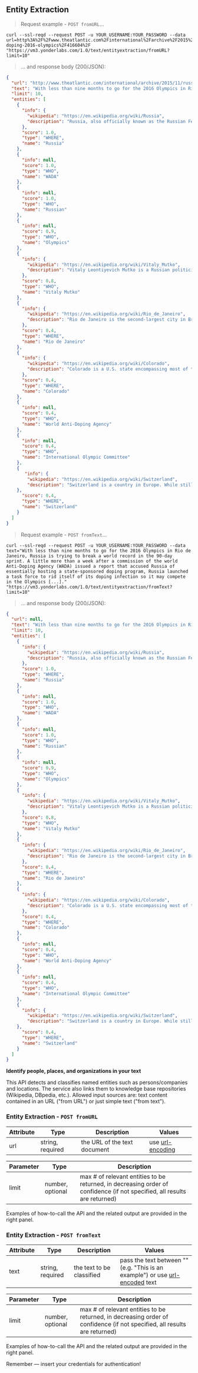 ## Entity Extraction


> Request example - `POST fromURL`...

```shell
curl --ssl-reqd --request POST -u YOUR_USERNAME:YOUR_PASSWORD --data url=http%3A%2F%2Fwww.theatlantic.com%2Finternational%2Farchive%2F2015%2F11%2Frussia-doping-2016-olympics%2F416604%2F "https://vm3.yonderlabs.com/1.0/text/entityextraction/fromURL?limit=10"
```

> ... and response body (200/JSON):

```json
{
  "url": "http://www.theatlantic.com/international/archive/2015/11/russia-doping-2016-olympics/416604/", 
  "text": "With less than nine months to go for the 2016 Olympics in Rio de Janeiro, Russia is trying to break a world record in the 90-day sprint. A little more than a week after a commission of the World Anti-Doping Agency (WADA) issued a report that accused Russia of essentially hosting a state-sponsored doping program, Russia launched a task force to rid itself of its doping infection so it may compete in the Olympics [...].", 
  "limit": 10, 
  "entities": [
    {
      "info": {
        "wikipedia": "https://en.wikipedia.org/wiki/Russia", 
        "description": "Russia, also officially known as the Russian Federation, is a country in northern Eurasia. It is a federal semi-presidential republic [...]."
      }, 
      "score": 1.0, 
      "type": "WHERE", 
      "name": "Russia"
    }, 
    {
      "info": null, 
      "score": 1.0, 
      "type": "WHO", 
      "name": "WADA"
    }, 
    {
      "info": null, 
      "score": 1.0, 
      "type": "WHO", 
      "name": "Russian"
    }, 
    {
      "info": null, 
      "score": 0.9, 
      "type": "WHO", 
      "name": "Olympics"
    }, 
    {
      "info": {
        "wikipedia": "https://en.wikipedia.org/wiki/Vitaly_Mutko", 
        "description": "Vitaly Leontiyevich Mutko is a Russian politician. Since May 2008, he has been Minister of Sport, Tourism and Youth policy [...]."
      }, 
      "score": 0.8, 
      "type": "WHO", 
      "name": "Vitaly Mutko"
    }, 
    {
      "info": {
        "wikipedia": "https://en.wikipedia.org/wiki/Rio_de_Janeiro", 
        "description": "Rio de Janeiro is the second-largest city in Brazil, the sixth-largest city in the Americas, and the world's thirty-ninth largest city by population [...]."
      }, 
      "score": 0.4, 
      "type": "WHERE", 
      "name": "Rio de Janeiro"
    }, 
    {
      "info": {
        "wikipedia": "https://en.wikipedia.org/wiki/Colorado", 
        "description": "Colorado is a U.S. state encompassing most of the Southern Rocky Mountains as well as the northeastern portion of the Colorado Plateau and the western edge of the Great Plains [...]."
      }, 
      "score": 0.4, 
      "type": "WHERE", 
      "name": "Colorado"
    }, 
    {
      "info": null, 
      "score": 0.4, 
      "type": "WHO", 
      "name": "World Anti-Doping Agency"
    }, 
    {
      "info": null, 
      "score": 0.4, 
      "type": "WHO", 
      "name": "International Olympic Committee"
    }, 
    {
       "info": {
        "wikipedia": "https://en.wikipedia.org/wiki/Switzerland", 
        "description": "Switzerland is a country in Europe. While still named the Swiss Confederation for historical reasons, modern Switzerland is a federal directorial republic [...]."
    },  
      "score": 0.4, 
      "type": "WHERE", 
      "name": "Switzerland"
    }
  ]
}
```


> Request example - `POST fromText`...



```shell
curl --ssl-reqd --request POST -u YOUR_USERNAME:YOUR_PASSWORD --data text="With less than nine months to go for the 2016 Olympics in Rio de Janeiro, Russia is trying to break a world record in the 90-day sprint. A little more than a week after a commission of the world Anti-Doping Agency (WADA) issued a report that accused Russia of essentially hosting a state-sponsored doping program, Russia launched a task force to rid itself of its doping infection so it may compete in the Olympics [...]." "https://vm3.yonderlabs.com/1.0/text/entityextraction/fromText?limit=10"
```

> ... and response body (200/JSON):

```json
{
  "url": null, 
  "text": "With less than nine months to go for the 2016 Olympics in Rio de Janeiro, Russia is trying to break a world record in the 90-day sprint. A little more than a week after a commission of the world Anti-Doping Agency (WADA) issued a report that accused Russia of essentially hosting a state-sponsored doping program, Russia launched a task force to rid itself of its doping infection so it may compete in the Olympics [...].", 
  "limit": 10, 
  "entities": [
    {
      "info": {
        "wikipedia": "https://en.wikipedia.org/wiki/Russia", 
        "description": "Russia, also officially known as the Russian Federation, is a country in northern Eurasia. It is a federal semi-presidential republic [...]."
      }, 
      "score": 1.0, 
      "type": "WHERE", 
      "name": "Russia"
    }, 
    {
      "info": null, 
      "score": 1.0, 
      "type": "WHO", 
      "name": "WADA"
    }, 
    {
      "info": null, 
      "score": 1.0, 
      "type": "WHO", 
      "name": "Russian"
    }, 
    {
      "info": null, 
      "score": 0.9, 
      "type": "WHO", 
      "name": "Olympics"
    }, 
    {
      "info": {
        "wikipedia": "https://en.wikipedia.org/wiki/Vitaly_Mutko", 
        "description": "Vitaly Leontiyevich Mutko is a Russian politician. Since May 2008, he has been Minister of Sport, Tourism and Youth policy [...]."
      }, 
      "score": 0.8, 
      "type": "WHO", 
      "name": "Vitaly Mutko"
    }, 
    {
      "info": {
        "wikipedia": "https://en.wikipedia.org/wiki/Rio_de_Janeiro", 
        "description": "Rio de Janeiro is the second-largest city in Brazil, the sixth-largest city in the Americas, and the world's thirty-ninth largest city by population [...]."
      }, 
      "score": 0.4, 
      "type": "WHERE", 
      "name": "Rio de Janeiro"
    }, 
    {
      "info": {
        "wikipedia": "https://en.wikipedia.org/wiki/Colorado", 
        "description": "Colorado is a U.S. state encompassing most of the Southern Rocky Mountains as well as the northeastern portion of the Colorado Plateau and the western edge of the Great Plains [...]."
      }, 
      "score": 0.4, 
      "type": "WHERE", 
      "name": "Colorado"
    }, 
    {
      "info": null, 
      "score": 0.4, 
      "type": "WHO", 
      "name": "World Anti-Doping Agency"
    }, 
    {
      "info": null, 
      "score": 0.4, 
      "type": "WHO", 
      "name": "International Olympic Committee"
    }, 
    {
      "info": {
        "wikipedia": "https://en.wikipedia.org/wiki/Switzerland", 
        "description": "Switzerland is a country in Europe. While still named the Swiss Confederation for historical reasons, modern Switzerland is a federal directorial republic [...]."
    }, 
      "score": 0.4, 
      "type": "WHERE", 
      "name": "Switzerland"
    }
  ]
}
```






**Identify people, places, and organizations in your text**

This API detects and classifies named entities such as persons/companies and locations. The service also links them to knowledge base repositories (Wikipedia, DBpedia, etc.).
Allowed input sources are: text content contained in an URL ("from URL") or just simple text ("from text").


### Entity Extraction - `POST fromURL` 


Attribute | Type | Description | Values |
--------- | ------- | ----------- | ------ |
url | string, required | the URL of the text document | use [url-encoding](http://www.url-encode-decode.com/)|


Parameter | Type | Description |
--------- | ------- | ----------- | 
limit | number, optional | max # of relevant entities to be returned, in decreasing order of confidence (if not specified, all results are returned)

Examples of how-to-call the API and the related output are provided in the right panel.

### Entity Extraction - `POST fromText` 

Attribute | Type | Description | Values |
--------- | ------- | ----------- | ------ |
text | string, required | the text to be classified | pass the text between "" (e.g. "This is an example") or use [url-encoded](http://www.url-encode-decode.com/) text|



Parameter | Type | Description | 
--------- | ------- | ----------- | 
limit | number, optional | max # of relevant entities to be returned, in decreasing order of confidence (if not specified, all results are returned)

Examples of how-to-call the API and the related output are provided in the right panel.

<aside class="success">
Remember — insert your credentials for authentication!
</aside>


